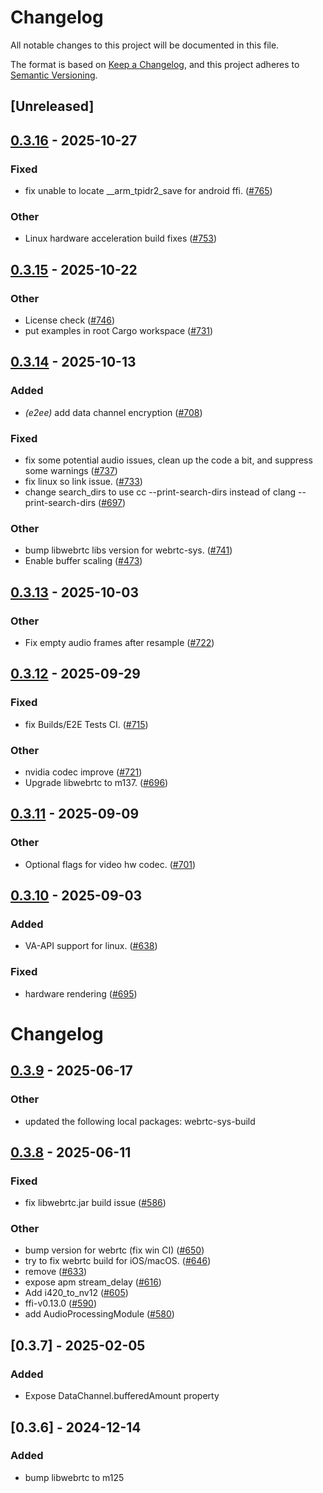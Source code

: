 # Changelog

All notable changes to this project will be documented in this file.

The format is based on [Keep a Changelog](https://keepachangelog.com/en/1.0.0/),
and this project adheres to [Semantic Versioning](https://semver.org/spec/v2.0.0.html).

## [Unreleased]

## [0.3.16](https://github.com/livekit/rust-sdks/compare/rust-sdks/webrtc-sys@0.3.15...rust-sdks/webrtc-sys@0.3.16) - 2025-10-27

### Fixed

- fix unable to locate __arm_tpidr2_save for android ffi. ([#765](https://github.com/livekit/rust-sdks/pull/765))

### Other

- Linux hardware acceleration build fixes ([#753](https://github.com/livekit/rust-sdks/pull/753))

## [0.3.15](https://github.com/livekit/rust-sdks/compare/rust-sdks/webrtc-sys@0.3.14...rust-sdks/webrtc-sys@0.3.15) - 2025-10-22

### Other

- License check ([#746](https://github.com/livekit/rust-sdks/pull/746))
- put examples in root Cargo workspace ([#731](https://github.com/livekit/rust-sdks/pull/731))

## [0.3.14](https://github.com/livekit/rust-sdks/compare/rust-sdks/webrtc-sys@0.3.13...rust-sdks/webrtc-sys@0.3.14) - 2025-10-13

### Added

- *(e2ee)* add data channel encryption ([#708](https://github.com/livekit/rust-sdks/pull/708))

### Fixed

- fix some potential audio issues, clean up the code a bit, and suppress some warnings  ([#737](https://github.com/livekit/rust-sdks/pull/737))
- fix linux so link issue. ([#733](https://github.com/livekit/rust-sdks/pull/733))
- change search_dirs to use cc --print-search-dirs instead of clang --print-search-dirs ([#697](https://github.com/livekit/rust-sdks/pull/697))

### Other

- bump libwebrtc libs version for webrtc-sys. ([#741](https://github.com/livekit/rust-sdks/pull/741))
- Enable buffer scaling ([#473](https://github.com/livekit/rust-sdks/pull/473))

## [0.3.13](https://github.com/livekit/rust-sdks/compare/rust-sdks/webrtc-sys@0.3.12...rust-sdks/webrtc-sys@0.3.13) - 2025-10-03

### Other

- Fix empty audio frames after resample ([#722](https://github.com/livekit/rust-sdks/pull/722))

## [0.3.12](https://github.com/livekit/rust-sdks/compare/rust-sdks/webrtc-sys@0.3.11...rust-sdks/webrtc-sys@0.3.12) - 2025-09-29

### Fixed

- fix Builds/E2E Tests CI. ([#715](https://github.com/livekit/rust-sdks/pull/715))

### Other

- nvidia codec improve ([#721](https://github.com/livekit/rust-sdks/pull/721))
- Upgrade libwebrtc to m137. ([#696](https://github.com/livekit/rust-sdks/pull/696))

## [0.3.11](https://github.com/livekit/rust-sdks/compare/rust-sdks/webrtc-sys@0.3.10...rust-sdks/webrtc-sys@0.3.11) - 2025-09-09

### Other

- Optional flags for video hw codec. ([#701](https://github.com/livekit/rust-sdks/pull/701))

## [0.3.10](https://github.com/livekit/rust-sdks/compare/rust-sdks/webrtc-sys@0.3.9...rust-sdks/webrtc-sys@0.3.10) - 2025-09-03

### Added

- VA-API support for linux. ([#638](https://github.com/livekit/rust-sdks/pull/638))

### Fixed

- hardware rendering ([#695](https://github.com/livekit/rust-sdks/pull/695))
# Changelog

## [0.3.9](https://github.com/livekit/rust-sdks/compare/rust-sdks/webrtc-sys@0.3.8...rust-sdks/webrtc-sys@0.3.9) - 2025-06-17

### Other

- updated the following local packages: webrtc-sys-build

## [0.3.8](https://github.com/livekit/rust-sdks/compare/rust-sdks/webrtc-sys@0.3.7...rust-sdks/webrtc-sys@0.3.8) - 2025-06-11

### Fixed

- fix libwebrtc.jar build issue ([#586](https://github.com/livekit/rust-sdks/pull/586))

### Other

- bump version for webrtc (fix win CI) ([#650](https://github.com/livekit/rust-sdks/pull/650))
- try to fix webrtc build for iOS/macOS. ([#646](https://github.com/livekit/rust-sdks/pull/646))
- remove ([#633](https://github.com/livekit/rust-sdks/pull/633))
- expose apm stream_delay ([#616](https://github.com/livekit/rust-sdks/pull/616))
- Add i420_to_nv12 ([#605](https://github.com/livekit/rust-sdks/pull/605))
- ffi-v0.13.0 ([#590](https://github.com/livekit/rust-sdks/pull/590))
- add AudioProcessingModule ([#580](https://github.com/livekit/rust-sdks/pull/580))

## [0.3.7] - 2025-02-05

### Added

- Expose DataChannel.bufferedAmount property

## [0.3.6] - 2024-12-14

### Added

- bump libwebrtc to m125
